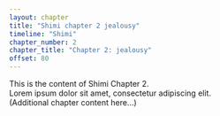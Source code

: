 ```yaml
---
layout: chapter
title: "Shimi chapter 2 jealousy"
timeline: "Shimi"
chapter_number: 2
chapter_title: "Chapter 2: jealousy"
offset: 80
---
```


This is the content of Shimi Chapter 2.  
Lorem ipsum dolor sit amet, consectetur adipiscing elit.  
(Additional chapter content here...)
